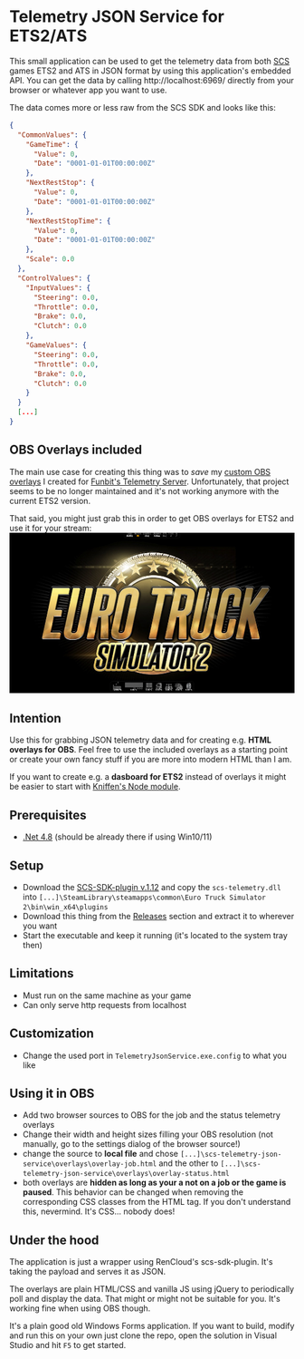# Telemetry JSON Service for ETS2/ATS
This small application can be used to get the telemetry data from both [SCS](https://www.scssoft.com/) games ETS2 and ATS in JSON format by using this application's embedded API.
You can get the data by calling http://localhost:6969/ directly from your browser or whatever app you want to use.

The data comes more or less raw from the SCS SDK and looks like this:
```json
{
  "CommonValues": {
    "GameTime": {
      "Value": 0,
      "Date": "0001-01-01T00:00:00Z"
    },
    "NextRestStop": {
      "Value": 0,
      "Date": "0001-01-01T00:00:00Z"
    },
    "NextRestStopTime": {
      "Value": 0,
      "Date": "0001-01-01T00:00:00Z"
    },
    "Scale": 0.0
  },
  "ControlValues": {
    "InputValues": {
      "Steering": 0.0,
      "Throttle": 0.0,
      "Brake": 0.0,
      "Clutch": 0.0
    },
    "GameValues": {
      "Steering": 0.0,
      "Throttle": 0.0,
      "Brake": 0.0,
      "Clutch": 0.0
    }
  }
  [...]
}
```

## OBS Overlays included
The main use case for creating this thing was to _save_ my [custom OBS overlays](https://github.com/dichternebel/ets2-telemetry-overlay) I created for [Funbit's Telemetry Server](https://github.com/funbit/ets2-telemetry-server/). Unfortunately, that project seems to be no longer maintained and it's not working anymore with the current ETS2 version.

That said, you might just grab this in order to get OBS overlays for ETS2 and use it for your stream:
![Screenshot of OBS overlays](assets/ets2_job_and_status_overlay.jpg "Screenshot of OBS overlays")

## Intention
Use this for grabbing JSON telemetry data and for creating e.g. **HTML overlays for OBS**. Feel free to use the included overlays as a starting point or create your own fancy stuff if you are more into modern HTML than I am.

If you want to create e.g. a **dasboard for ETS2** instead of overlays it might be easier to start with [Kniffen's Node module](https://github.com/kniffen/TruckSim-Telemetry). 

## Prerequisites
- [.Net 4.8](https://dotnet.microsoft.com/en-us/download/dotnet-framework/net48) (should be already there if using Win10/11)

## Setup
- Download the [SCS-SDK-plugin v.1.12](https://github.com/RenCloud/scs-sdk-plugin/releases/tag/V.1.12) and copy the `scs-telemetry.dll` into `[...]\SteamLibrary\steamapps\common\Euro Truck Simulator 2\bin\win_x64\plugins`
- Download this thing from the [Releases](https://github.com//dichternebel/scs-telemetry-json-service/releases/latest/) section and extract it to wherever you want
- Start the executable and keep it running (it's located to the system tray then)

## Limitations
- Must run on the same machine as your game
- Can only serve http requests from localhost

## Customization
- Change the used port in `TelemetryJsonService.exe.config` to what you like

## Using it in OBS
- Add two browser sources to OBS for the job and the status telemetry overlays
- Change their width and height sizes filling your OBS resolution (not manually, go to the settings dialog of the browser source!)
- change the source to **local file** and chose `[...]\scs-telemetry-json-service\overlays\overlay-job.html` and the other to `[...]\scs-telemetry-json-service\overlays\overlay-status.html`
- both overlays are **hidden as long as your a not on a job or the game is paused**. This behavior can be changed when removing the corresponding CSS classes from the HTML tag. If you don't understand this, nevermind. It's CSS... nobody does!

## Under the hood
The application is just a wrapper using RenCloud's scs-sdk-plugin. It's taking the payload and serves it as JSON.

The overlays are plain HTML/CSS and vanilla JS using jQuery to periodically poll and display the data. That might or might not be suitable for you. It's working fine when using OBS though.

It's a plain good old Windows Forms application. If you want to build, modify and run this on your own just clone the repo, open the solution in Visual Studio and hit `F5` to get started.
